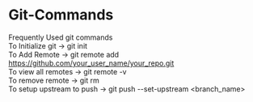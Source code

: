 # Git-Commands
Frequently Used git commands<br />
To Initialize git -> git init<br />
To Add Remote -> git remote add <shortname for remote> https://github.com/your_user_name/your_repo.git<br />
To view all remotes -> git remote -v<br />
To remove remote -> git rm <shortname for remote><br />
To setup upstream to push -> git push --set-upstream <shortname for remote> <branch_name><br />
